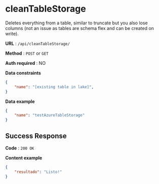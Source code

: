 # cleanTableStorage

Deletes everything from a table, similar to truncate but you also lose columns (not an issue as tables are schema flex and can be created on write).

**URL** : `/api/cleanTableStorage/`

**Method** : `POST` or `GET`

**Auth required** : NO

**Data constraints**

```json
{
    "name": "[existing table in lake]",
}
```

**Data example**

```json
{
    "name": "testAzureTableStorage"
}
```

## Success Response

**Code** : `200 OK`

**Content example**

```json
{
    "resultado": "Listo!"
}
```
